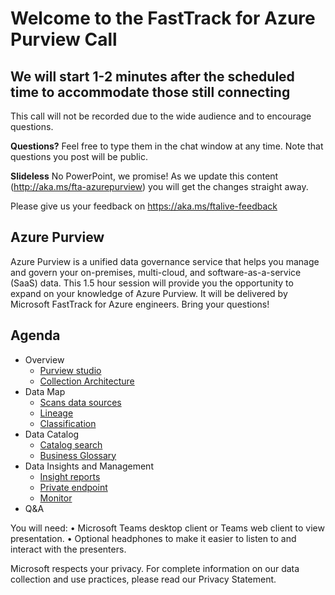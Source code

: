 # Welcome to the FastTrack for Azure Purview Call
## We will start 1-2 minutes after the scheduled time to accommodate those still connecting

This call will not be recorded due to the wide audience and to encourage questions.

**Questions?** Feel free to type them in the chat window at any time. Note that questions you post will be public.

**Slideless** No PowerPoint, we promise! As we update this content (http://aka.ms/fta-azurepurview) you will get the changes straight away.

Please give us your feedback on https://aka.ms/ftalive-feedback


## Azure Purview 
Azure Purview is a unified data governance service that helps you manage and govern your on-premises, multi-cloud, and software-as-a-service (SaaS) data. This 1.5 hour session will provide you the opportunity to expand on your knowledge of Azure Purview. It will be delivered by Microsoft FastTrack for Azure engineers. Bring your questions!

## Agenda
* Overview
    * [Purview studio](https://docs.microsoft.com/en-us/azure/purview/use-purview-studio)
    *	[Collection Architecture](https://docs.microsoft.com/en-us/azure/purview/concept-best-practices-collections)
* Data Map
    *	[Scans data sources](https://docs.microsoft.com/en-us/azure/purview/register-scan-azure-multiple-sources)
    *	[Lineage](https://docs.microsoft.com/en-us/azure/purview/catalog-lineage-user-guide)
    *	[Classification](https://docs.microsoft.com/en-us/azure/purview/apply-classifications)
* Data Catalog
    *	[Catalog search](https://docs.microsoft.com/en-us/azure/purview/concept-search)
    *	[Business Glossary](https://docs.microsoft.com/en-us/azure/purview/concept-business-glossary)
* Data Insights and Management
    *	[Insight reports](https://docs.microsoft.com/en-us/azure/purview/asset-insights)
    *	[Private endpoint](https://docs.microsoft.com/en-us/azure/purview/catalog-private-link)
    *	[Monitor](https://docs.microsoft.com/en-us/azure/purview/catalog-private-link)
* Q&A


You will need:
•	Microsoft Teams desktop client or Teams web client to view presentation.
•	Optional headphones to make it easier to listen to and interact with the presenters.

Microsoft respects your privacy. For complete information on our data collection and use practices, please read our Privacy Statement.


